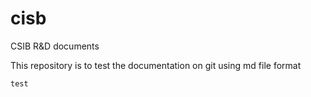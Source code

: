# cisb
CSIB R&amp;D documents


This repository is to test the documentation on git using md file format

```
test
```
